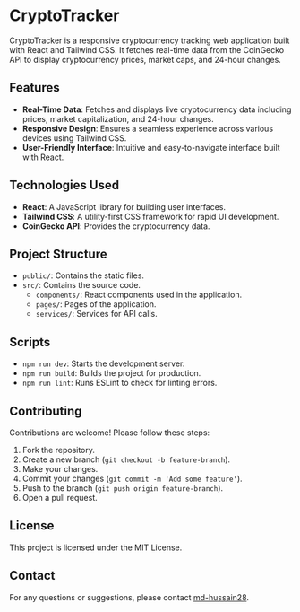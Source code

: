 # CryptoTracker

CryptoTracker is a responsive cryptocurrency tracking web application built with React and Tailwind CSS. It fetches real-time data from the CoinGecko API to display cryptocurrency prices, market caps, and 24-hour changes.

## Features

- **Real-Time Data**: Fetches and displays live cryptocurrency data including prices, market capitalization, and 24-hour changes.
- **Responsive Design**: Ensures a seamless experience across various devices using Tailwind CSS.
- **User-Friendly Interface**: Intuitive and easy-to-navigate interface built with React.

## Technologies Used

- **React**: A JavaScript library for building user interfaces.
- **Tailwind CSS**: A utility-first CSS framework for rapid UI development.
- **CoinGecko API**: Provides the cryptocurrency data.

## Project Structure

- `public/`: Contains the static files.
- `src/`: Contains the source code.
  - `components/`: React components used in the application.
  - `pages/`: Pages of the application.
  - `services/`: Services for API calls.

## Scripts

- `npm run dev`: Starts the development server.
- `npm run build`: Builds the project for production.
- `npm run lint`: Runs ESLint to check for linting errors.

## Contributing

Contributions are welcome! Please follow these steps:

1. Fork the repository.
2. Create a new branch (`git checkout -b feature-branch`).
3. Make your changes.
4. Commit your changes (`git commit -m 'Add some feature'`).
5. Push to the branch (`git push origin feature-branch`).
6. Open a pull request.

## License

This project is licensed under the MIT License.

## Contact

For any questions or suggestions, please contact [md-hussain28](https://github.com/md-hussain28).
